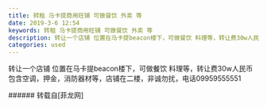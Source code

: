 ```yaml
---
title: 转租 马卡提商用旺铺 可做餐饮 外卖 等
date: 2019-3-6 12:54
keywords: 转租 马卡提商用旺铺 可做餐饮 外卖 等
description: 转让一个店铺 位置在马卡提beacon楼下，可做餐饮 料理等，转让费30w人民币包含空调，押金，消防器材等，店铺在二楼，非诚勿扰，电话09959555551
categories: used
---
```

<td class="t_f" id="postmessage_3167182">

转让一个店铺 位置在马卡提beacon楼下，可做餐饮 料理等，转让费30w人民币包含空调，押金，消防器材等，店铺在二楼，非诚勿扰，电话09959555551<br/>
</td>
###### 转载自[菲龙网]